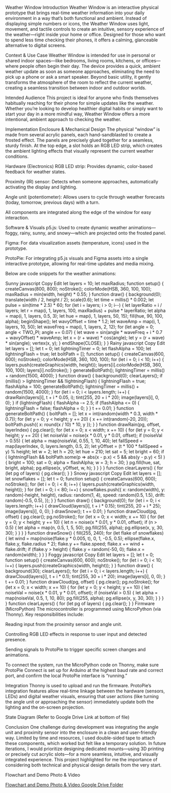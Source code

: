 Weather Window
Introduction
Weather Window is an interactive physical prototype that brings real-time weather information into your daily environment in a way that’s both functional and ambient. Instead of displaying simple numbers or icons, the Weather Window uses light, movement, and tactile controls to create an intuitive, sensory experience of the weather—right inside your home or office. Designed for those who want to spend less time checking their phones, it offers a calming, glanceable alternative to digital screens.

Context & Use Case
Weather Window is intended for use in personal or shared indoor spaces—like bedrooms, living rooms, kitchens, or offices—where people often begin their day. The device provides a quick, ambient weather update as soon as someone approaches, eliminating the need to pick up a phone or ask a smart speaker. Beyond basic utility, it gently transforms the atmosphere of the room to reflect the current weather, creating a seamless transition between indoor and outdoor worlds.

Intended Audience
This project is ideal for anyone who finds themselves habitually reaching for their phone for simple updates like the weather. Whether you’re looking to develop healthier digital habits or simply want to start your day in a more mindful way, Weather Window offers a more intentional, ambient approach to checking the weather.

Implementation
Enclosure & Mechanical Design
The physical “window” is made from several acrylic panels, each hand-sandblasted to create a frosted effect. The panels are precisely glued together for a seamless, sturdy finish. At the top edge, a slot holds an RGB LED strip, which creates the ambient lighting effects that visually represent the current weather conditions.

Hardware (Electronics)
RGB LED strip: Provides dynamic, color-based feedback for weather states.

Proximity (IR) sensor: Detects when someone approaches, automatically activating the display and lighting.

Angle unit (potentiometer): Allows users to cycle through weather forecasts (today, tomorrow, previous days) with a turn.

All components are integrated along the edge of the window for easy interaction.

Software & Visuals
p5.js: Used to create dynamic weather animations—foggy, rainy, sunny, and snowy—which are projected onto the frosted panel.

Figma: For data visualization assets (temperature, icons) used in the prototype.

ProtoPie: For integrating p5.js visuals and Figma assets into a single interactive prototype, allowing for real-time updates and media mixing.

Below are code snippets for the weather animations:


Sunny
javascript
Copy
Edit
let layers = 10;
let maxRadius;
function setup() {
  createCanvas(800, 800);
  noStroke();
  colorMode(HSB, 360, 100, 100);
  maxRadius = min(width, height) * 0.55;
}
function draw() {
  background(0);
  translate(width / 2, height / 2);
  scale(0.6);
  let time = millis() * 0.002;
  let pulse = sin(time * 2.5) * 60;
  for (let i = layers; i > 0; i--) {
    let layerRatio = i / layers;
    let r = map(i, 1, layers, 100, maxRadius) + pulse * layerRatio;
    let alpha = map(i, 1, layers, 0.5, 3);
    let hue = map(i, 1, layers, 50, 15);
    fill(hue, 90, 100, alpha);
    beginShape();
    let wavyOffset = time * 1.2;
    let waveAmp = map(i, 1, layers, 10, 50);
    let waveFreq = map(i, 1, layers, 2, 12);
    for (let angle = 0; angle < TWO_PI; angle += 0.07) {
      let wave = sin(angle * waveFreq + i * 0.7 + wavyOffset) * waveAmp;
      let x = (r + wave) * cos(angle);
      let y = (r + wave) * sin(angle);
      vertex(x, y);
    }
    endShape(CLOSE);
  }
}
Rainy
javascript
Copy
Edit
let layers = [];
let t = 0;
let lightningTimer = 0;
let flashAlpha = 100;
let lightningFlash = true;
let boltPath = [];
function setup() {
  createCanvas(600, 600);
  noStroke();
  colorMode(HSB, 360, 100, 100);
  for (let i = 0; i < 10; i++) {
    layers.push(createGraphics(width, height));
    layers[i].colorMode(HSB, 360, 100, 100);
    layers[i].noStroke();
  }
  generateBoltPath();
  lightningTimer = millis() + random(1500, 4000);
}
function draw() {
  background(0);
  clearLayers();
  if (millis() > lightningTimer && !lightningFlash) {
    lightningFlash = true;
    flashAlpha = 100;
    generateBoltPath();
    lightningTimer = millis() + random(1500, 4000);
  }
  for (let i = 0; i < layers.length; i++) {
    drawRain(layers[i], t + i * 0.05, i);
    tint(255, 20 + i * 20);
    image(layers[i], 0, 0);
  }
  if (lightningFlash) {
    flashAlpha -= 2.5;
    if (flashAlpha <= 0) {
      lightningFlash = false;
      flashAlpha = 0;
    }
  }
  t += 0.01;
}
function generateBoltPath() {
  boltPath = [];
  let x = int(random(width * 0.3, width * 0.7));
  for (let y = 0; y < height; y += 20) {
    x += int(random(-20, 20));
    boltPath.push({ x: round(x / 10) * 10, y });
  }
}
function drawRain(pg, offset, layerIndex) {
  pg.clear();
  for (let x = 0; x < width; x += 10) {
    for (let y = 0; y < height; y += 20) {
      let noiseVal = noise(x * 0.01, y * 0.01, offset);
      if (noiseVal > 0.55) {
        let alpha = map(noiseVal, 0.55, 1, 10, 40);
        let fallSpeed = map(layerIndex, 0, layers.length, 0.5, 2);
        let yOffset = (t * 100 * fallSpeed + y) % height;
        let w = 2;
        let h = 20;
        let hue = 210;
        let sat = 5;
        let bright = 60;
        if (
          lightningFlash &&
          boltPath.some(p => abs(x - p.x) < 5 && abs(y - p.y) < 5)
        ) {
          bright = 100;
          sat = 0;
          alpha = flashAlpha;
          w = 3;
          h = 30;
        }
        pg.fill(hue, sat, bright, alpha);
        pg.ellipse(x, yOffset, w, h);
      }
    }
  }
}
function clearLayers() {
  for (let pg of layers) {
    pg.clear();
  }
}
Snowy
javascript
Copy
Edit
let layers = [];
let snowflakes = [];
let t = 0;
function setup() {
  createCanvas(600, 600);
  noStroke();
  for (let i = 0; i < 8; i++) {
    layers.push(createGraphics(width, height));
  }
  for (let i = 0; i < 80; i++) {
    snowflakes.push({
      x: random(width),
      y: random(-height, height),
      radius: random(1, 4),
      speed: random(0.5, 1.5),
      drift: random(-0.5, 0.5),
    });
  }
}
function draw() {
  background(0);
  for (let i = 0; i < layers.length; i++) {
    drawCloud(layers[i], t + i * 0.15);
    tint(255, 20 + i * 25);
    image(layers[i], 0, 0);
  }
  drawSnow();
  t += 0.01;
}
function drawCloud(pg, offset) {
  pg.clear();
  pg.noStroke();
  for (let x = 0; x < width; x += 10) {
    for (let y = 0; y < height; y += 10) {
      let n = noise(x * 0.01, y * 0.01, offset);
      if (n > 0.5) {
        let alpha = map(n, 0.5, 1, 5, 50);
        pg.fill(255, alpha);
        pg.ellipse(x, y, 30, 30);
      }
    }
  }
}
function drawSnow() {
  fill(255, 240);
  for (let flake of snowflakes) {
    let wind = map(noise(flake.y * 0.005, t), 0, 1, -0.5, 0.5);
    ellipse(flake.x, flake.y, flake.radius * 2);
    flake.y += flake.speed;
    flake.x += wind + flake.drift;
    if (flake.y > height) {
      flake.y = random(-50, 0);
      flake.x = random(width);
    }
  }
}
Foggy
javascript
Copy
Edit
let layers = [];
let t = 0;
function setup() {
  createCanvas(600, 600);
  noStroke();
  for (let i = 0; i < 10; i++) {
    layers.push(createGraphics(width, height));
  }
}
function draw() {
  background(30);
  clearLayers();
  for (let i = 0; i < layers.length; i++) {
    drawCloud(layers[i], t + i * 0.1);
    tint(255, 30 + i * 20);
    image(layers[i], 0, 0);
  }
  t += 0.01;
}
function drawCloud(pg, offset) {
  pg.clear();
  pg.noStroke();
  for (let x = 0; x < width; x += 10) {
    for (let y = 0; y < height; y += 10) {
      let noiseVal = noise(x * 0.01, y * 0.01, offset);
      if (noiseVal > 0.5) {
        let alpha = map(noiseVal, 0.5, 1, 10, 80);
        pg.fill(255, alpha);
        pg.ellipse(x, y, 30, 30);
      }
    }
  }
}
function clearLayers() {
  for (let pg of layers) {
    pg.clear();
  }
}
Firmware (MicroPython)
The microcontroller is programmed using MicroPython (via Thonny).
Key responsibilities include:

Reading input from the proximity sensor and angle unit.

Controlling RGB LED effects in response to user input and detected presence.

Sending signals to ProtoPie to trigger specific screen changes and animations.

To connect the system, run the MicroPython code on Thonny, make sure ProtoPie Connect is set up for Arduino at the highest baud rate and correct port, and confirm the local ProtoPie interface is “running.”

Integration
Thonny is used to upload and run the firmware. ProtoPie’s integration features allow real-time linkage between the hardware (sensors, LEDs) and digital weather visuals, ensuring that user actions (like turning the angle unit or approaching the sensor) immediately update both the lighting and the on-screen projection.

State Diagram
(Refer to Google Drive Link at bottom of file)

Conclusion
One challenge during development was integrating the angle unit and proximity sensor into the enclosure in a clean and user-friendly way. Limited by time and resources, I used double-sided tape to attach these components, which worked but felt like a temporary solution. In future iterations, I would prioritize designing dedicated mounts—using 3D printing or precisely cut acrylic slots—for a more seamless, intuitive, and visually integrated experience. This project highlighted for me the importance of considering both technical and physical design details from the very start.

Flowchart and Demo Photo & Video

[Flowchart and Demo Photo & Video Google Drive Folder](https://drive.google.com/drive/folders/1FhZ_Sk9sxA3VqXrq39SCMkuBqH7y_fE5)


